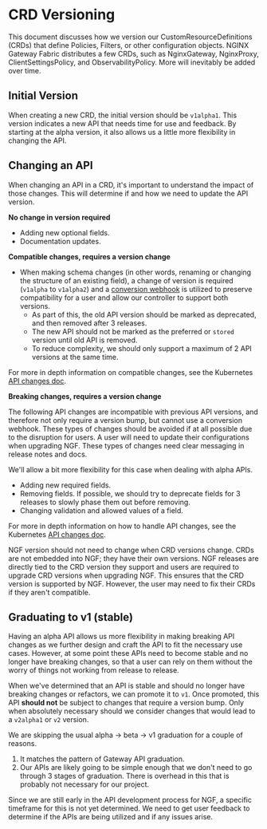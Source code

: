 # CRD Versioning

This document discusses how we version our CustomResourceDefinitions (CRDs) that define Policies, Filters, or other configuration objects. NGINX Gateway Fabric distributes a few CRDs, such as NginxGateway, NginxProxy, ClientSettingsPolicy, and ObservabilityPolicy. More will inevitably be added over time.

## Initial Version

When creating a new CRD, the initial version should be `v1alpha1`. This version indicates a new API that needs time for use and feedback. By starting at the alpha version, it also allows us a little more flexibility in changing the API.

## Changing an API

When changing an API in a CRD, it's important to understand the impact of those changes. This will determine if and how we need to update the API version.

**No change in version required**

- Adding new optional fields.
- Documentation updates.

**Compatible changes, requires a version change**

- When making schema changes (in other words, renaming or changing the structure of an existing field), a change of version is required (`v1alpha` to `v1alpha2`) and a [conversion webhook](https://kubernetes.io/docs/tasks/extend-kubernetes/custom-resources/custom-resource-definition-versioning/#webhook-conversion) is utilized to preserve compatibility for a user and allow our controller to support both versions.
  - As part of this, the old API version should be marked as deprecated, and then removed after 3 releases.
  - The new API should not be marked as the preferred or `stored` version until old API is removed.
  - To reduce complexity, we should only support a maximum of 2 API versions at the same time.

For more in depth information on compatible changes, see the Kubernetes [API changes doc](https://github.com/kubernetes/community/blob/master/contributors/devel/sig-architecture/api_changes.md#on-compatibility).

**Breaking changes, requires a version change**

The following API changes are incompatible with previous API versions, and therefore not only require a version bump, but cannot use a conversion webhook. These types of changes should be avoided if at all possible due to the disruption for users. A user will need to update their configurations when upgrading NGF. These types of changes need clear messaging in release notes and docs.

We'll allow a bit more flexibility for this case when dealing with alpha APIs.

- Adding new required fields.
- Removing fields. If possible, we should try to deprecate fields for 3 releases to slowly phase them out before removing.
- Changing validation and allowed values of a field.

For more in depth information on how to handle API changes, see the Kubernetes [API changes doc](https://github.com/kubernetes/community/blob/master/contributors/devel/sig-architecture/api_changes.md#backward-compatibility-gotchas).


NGF version should not need to change when CRD versions change. CRDs are not embedded into NGF; they have their own versions. NGF releases are directly tied to the CRD version they support and users are required to upgrade CRD versions when upgrading NGF. This ensures that the CRD version is supported by NGF. However, the user may need to fix their CRDs if they aren't compatible.


## Graduating to v1 (stable)

Having an alpha API allows us more flexibility in making breaking API changes as we further design and craft the API to fit the necessary use cases. However, at some point these APIs need to become stable and no longer have breaking changes, so that a user can rely on them without the worry of things not working from release to release.

When we've determined that an API is stable and should no longer have breaking changes or refactors, we can promote it to `v1`. Once promoted, this API **should not** be subject to changes that require a version bump. Only when absolutely necessary should we consider changes that would lead to a `v2alpha1` or `v2` version.

We are skipping the usual alpha -> beta -> v1 graduation for a couple of reasons.

1. It matches the pattern of Gateway API graduation.
2. Our APIs are likely going to be simple enough that we don't need to go through 3 stages of graduation. There is overhead in this that is probably not necessary for our project.

Since we are still early in the API development process for NGF, a specific timeframe for this is not yet determined. We need to get user feedback to determine if the APIs are being utilized and if any issues arise.
